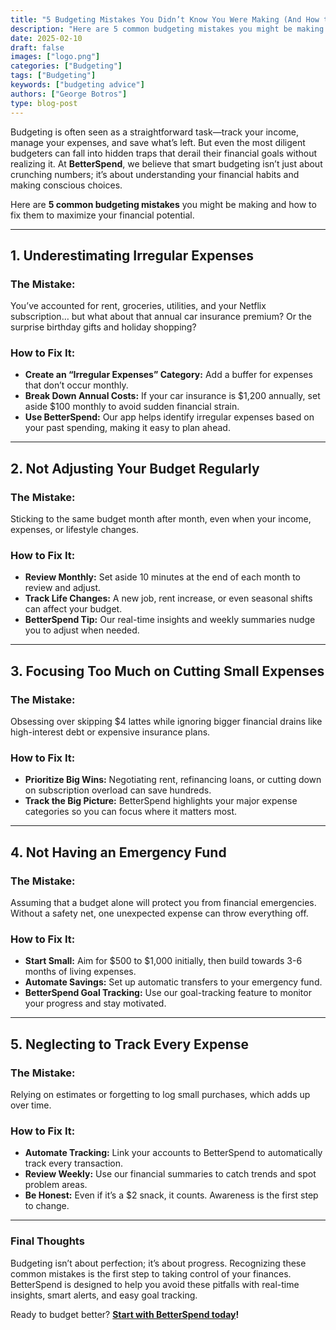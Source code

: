 ```yaml
---
title: "5 Budgeting Mistakes You Didn’t Know You Were Making (And How to Fix Them)"
description: "Here are 5 common budgeting mistakes you might be making and how to fix them to maximize your financial potential."
date: 2025-02-10
draft: false
images: ["logo.png"]
categories: ["Budgeting"]
tags: ["Budgeting"]
keywords: ["budgeting advice"]
authors: ["George Botros"]
type: blog-post
---
```


Budgeting is often seen as a straightforward task—track your income, manage your expenses, and save what’s left. But even the most diligent budgeters can fall into hidden traps that derail their financial goals without realizing it. At **BetterSpend**, we believe that smart budgeting isn’t just about crunching numbers; it’s about understanding your financial habits and making conscious choices.

Here are **5 common budgeting mistakes** you might be making and how to fix them to maximize your financial potential.

---

## 1. **Underestimating Irregular Expenses**

### The Mistake:

You’ve accounted for rent, groceries, utilities, and your Netflix subscription… but what about that annual car insurance premium? Or the surprise birthday gifts and holiday shopping?

### How to Fix It:

- **Create an “Irregular Expenses” Category:** Add a buffer for expenses that don’t occur monthly.
- **Break Down Annual Costs:** If your car insurance is $1,200 annually, set aside $100 monthly to avoid sudden financial strain.
- **Use BetterSpend:** Our app helps identify irregular expenses based on your past spending, making it easy to plan ahead.

---

## 2. **Not Adjusting Your Budget Regularly**

### The Mistake:

Sticking to the same budget month after month, even when your income, expenses, or lifestyle changes.

### How to Fix It:

- **Review Monthly:** Set aside 10 minutes at the end of each month to review and adjust.
- **Track Life Changes:** A new job, rent increase, or even seasonal shifts can affect your budget.
- **BetterSpend Tip:** Our real-time insights and weekly summaries nudge you to adjust when needed.

---

## 3. **Focusing Too Much on Cutting Small Expenses**

### The Mistake:

Obsessing over skipping $4 lattes while ignoring bigger financial drains like high-interest debt or expensive insurance plans.

### How to Fix It:

- **Prioritize Big Wins:** Negotiating rent, refinancing loans, or cutting down on subscription overload can save hundreds.
- **Track the Big Picture:** BetterSpend highlights your major expense categories so you can focus where it matters most.

---

## 4. **Not Having an Emergency Fund**

### The Mistake:

Assuming that a budget alone will protect you from financial emergencies. Without a safety net, one unexpected expense can throw everything off.

### How to Fix It:

- **Start Small:** Aim for $500 to $1,000 initially, then build towards 3-6 months of living expenses.
- **Automate Savings:** Set up automatic transfers to your emergency fund.
- **BetterSpend Goal Tracking:** Use our goal-tracking feature to monitor your progress and stay motivated.

---

## 5. **Neglecting to Track Every Expense**

### The Mistake:

Relying on estimates or forgetting to log small purchases, which adds up over time.

### How to Fix It:

- **Automate Tracking:** Link your accounts to BetterSpend to automatically track every transaction.
- **Review Weekly:** Use our financial summaries to catch trends and spot problem areas.
- **Be Honest:** Even if it’s a $2 snack, it counts. Awareness is the first step to change.

---

### **Final Thoughts**

Budgeting isn’t about perfection; it’s about progress. Recognizing these common mistakes is the first step to taking control of your finances. BetterSpend is designed to help you avoid these pitfalls with real-time insights, smart alerts, and easy goal tracking.

Ready to budget better? **[Start with BetterSpend today](../../)!**
